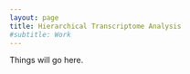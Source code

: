 ```yaml
---
layout: page
title: Hierarchical Transcriptome Analysis 
#subtitle: Work 
---
```


Things will go here.

